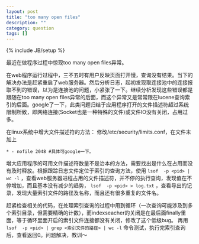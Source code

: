 ```yaml
---
layout: post
title: "too many open files"
description: ""
category: question
tags: []
---
```

{% include JB/setup %}



最近在做程序过程中惊现too many open files异常。


在web程序运行过程中，三不五时有用户反映页面打开慢，查询没有结果。当下的解决办法是赶紧重启了web服务器。然后分析日志，起初发现取连接池中的连接报取不到的错误，以为是连接池的问题，小紧张了一下。继续分析发现这些错误都是跟随在too many open files异常的后面，而这个异常又是常常跟在lucene查询索引的后面。google了一下，此类问题归结于应用程序打开的文件描述符超过系统限制所致，即网络连接(Socket也是一种特殊的文件)或文件IO没有关闭，占用过多。


在linux系统中增大文件描述符的方法：
修改/etc/security/limits.conf，在文件末加上

```
* - nofile 2048 #具体可google一下。
```


增大应用程序的可用文件描述符数量不是治本的方法，需要找出是什么在占用而没有及时释放。根据跟踪日志文件定位于索引的查询方法，使用
```lsof  -p <pid> | wc -l``` ，查看web服务器进程占用的文件描述符，并不停的执行查询，发现值在不停增加，而且基本没有减少的趋势， 
```lsof  -p <pid> > log.txt``` ，查看导出的记录，发现大量索引文件的路径及名称，而且还有很多重复的文件名。


赶紧检查相关的代码，在处理索引查询的过程中用到循环（一次查询可能涉及到多个索引目录，但需要精确的计数），而indexseacher的关闭是在最后面finally里面，等于循环里面开启的索引文件连接都没有关闭，修改了这个低级bug。
再用 ```lsof  -p <pid> | grep <索引文件的路径> | wc -l``` 命令测试，执行完索引查询后，查看返回0。问题解决，教训～

